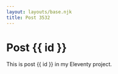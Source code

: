 ```yaml
---
layout: layouts/base.njk
title: Post 3532
---
```


# Post {{ id }}

This is post {{ id }} in my Eleventy project.
